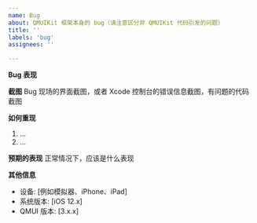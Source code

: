 ```yaml
---
name: Bug
about: QMUIKit 框架本身的 bug（请注意区分非 QMUIKit 代码引发的问题）
title: ''
labels: 'bug'
assignees: ''

---
```


**Bug 表现**

**截图**
Bug 现场的界面截图，或者 Xcode 控制台的错误信息截图，有问题的代码截图

**如何重现**
1. ...
2. ...

**预期的表现**
正常情况下，应该是什么表现

**其他信息**
 - 设备: [例如模拟器、iPhone、iPad]
 - 系统版本: [iOS 12.x]
 - QMUI 版本: [3.x.x]

